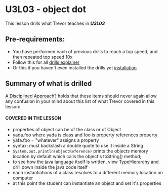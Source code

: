 # U3L03 - object dot

This lesson drills what Trevor teaches in _**U3L03**_


## Pre-requirements:

- You have performed each of previous drills to reach a top speed, and then repeated top speed 10x
- Follow this for all  [drills explainer](/docs/drills/explainer/)
- Or this if you haven't even installed the drills yet [installation](/docs/drills/install/)

## Summary of what is drilled

[A Disciplined Approach?](/docs/drills/explainer/#the-absolute-or-never-again-proposition/) holds that these items should never again allow any confusion in your mind about this list of what Trevor covered in this lesson:

#### COVERED IN THE LESSON

- properties of object can be of the class or of Object
- yada.foo where yada is class and foo is property references property
- yafa.foo = "whatever" assigns a property
- syntax: must backslash a double quote to use it inside a String
- `System.out.println(objectReference)` prints the objects memory location by default which calls the object's toString() method;
- to see how the java language itself is written, view TypeHierarchy and drill down inside the java code itself
- each instantiations of a class resolves to a different memory location on computer
- at this point the student can instantiate an object and set it's properties